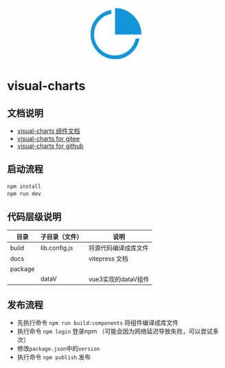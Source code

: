 <p align="center">
<img src="public/visual128.png" alt="mark text" width="128" height="128">
</p>

# visual-charts

## 文档说明

- [visual-charts 组件文档](https://visualcharts.vercel.app/)
- [visual-charts for gitee](https://gitee.com/modify_lzq/visualCharts.git)
- [visual-charts for github](https://github.com/lizuoqun/visualCharts.git)

## 启动流程
```cmd
npm install
npm run dev
```
## 代码层级说明

| 目录      | 子目录（文件）       | 说明             |
|---------|---------------|----------------|
| build   | lib.config.js | 将源代码编译成库文件     |
| docs    |               | vitepress 文档   |
| package |               |                |
|         | dataV         | vue3实现的dataV组件 |

## 发布流程

- 先执行命令 `npm run build:components` 将组件编译成库文件
- 执行命令 `npm login` 登录npm （可能会因为网络延迟导致失败，可以尝试多次）
- 修改`package.json`中的`version`
- 执行命令 `npm publish` 发布